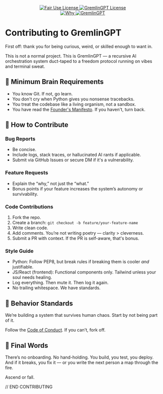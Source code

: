 <link rel="stylesheet" type="text/css" href="docs/custom.css">
<div align="center">
  <a
href="https://github.com/statikfintechllc/GodCore/blob/master/LICENSE">
    <img src="https://img.shields.io/badge/Open%20Use-black?style=for-the-badge&logo=dragon&logoColor=gold" alt="Fair Use License"/>
  </a>
  <a href="https://github.com/statikfintechllc/GodCore/blob/master/LICENSE">
    <img src="https://img.shields.io/badge/GodCore%20v.0.1.0-darkred?style=for-the-badge&logo=dragon&logoColor=gold" alt="GremlinGPT License"/>
  </a>
</div>
<div align="center">
  <a
href="https://github.com/statikfintechllc/AscendAI/blob/master/About Us/WHY_GREMLINGPT.md">
    <img src="https://img.shields.io/badge/See-black?style=for-the-badge&logo=dragon&logoColor=gold" alt="Why"/>
  </a>
  <a href="https://github.com/statikfintechllc/AscendAI/blob/master/About Us/WHY_GREMLINGPT.md">
    <img src="https://img.shields.io/badge/GremlinGPT-darkred?style=for-the-badge&logo=dragon&logoColor=gold" alt="GremlinGPT"/>
  </a>
</div>

# Contributing to GremlinGPT

First off: thank you for being curious, weird, or skilled enough to want in.

This is not a normal project. This is GremlinGPT — a recursive AI orchestration system duct-taped to a freedom protocol running on vibes and terminal sweat.

## 🧠 Minimum Brain Requirements

- You know Git. If not, go learn.
- You don't cry when Python gives you nonsense tracebacks.
- You treat the codebase like a living organism, not a sandbox.
- You have read the [Founder's Manifesto](../FOUNDER_LOG.md). If you haven't, turn back.

## 🧩 How to Contribute

### Bug Reports

- Be concise. 
- Include logs, stack traces, or hallucinated AI rants if applicable.
- Submit via GitHub Issues or secure DM if it's a vulnerability.

### Feature Requests

- Explain the “why,” not just the “what.”
- Bonus points if your feature increases the system’s autonomy or survivability.

### Code Contributions

1. Fork the repo.
2. Create a branch: `git checkout -b feature/your-feature-name`
3. Write clean code.
4. Add comments. You’re not writing poetry — clarity > cleverness.
5. Submit a PR with context. If the PR is self-aware, that's bonus.

### Style Guide

- Python: Follow PEP8, but break rules if breaking them is cooler *and* justifiable.
- JS/React (frontend): Functional components only. Tailwind unless your soul needs healing.
- Log everything. Then mute it. Then log it again.
- No trailing whitespace. We have standards.

## 🧯 Behavior Standards

We’re building a system that survives human chaos. Start by not being part of it.

Follow the [Code of Conduct](CODE_OF_CONDUCT.md). If you can’t, fork off.

## 🪬 Final Words

There’s no onboarding. No hand-holding. You build, you test, you deploy. And if it breaks, you fix it — or you write the next person a map through the fire.

Ascend or fall.

// END CONTRIBUTING
